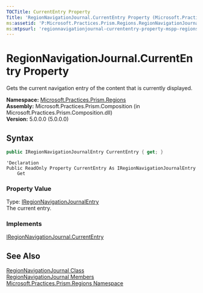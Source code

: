 ```yaml
---
TOCTitle: CurrentEntry Property
Title: 'RegionNavigationJournal.CurrentEntry Property (Microsoft.Practices.Prism.Regions)'
ms:assetid: 'P:Microsoft.Practices.Prism.Regions.RegionNavigationJournal.CurrentEntry'
ms:mtpsurl: 'regionnavigationjournal-currententry-property-mspp-regions.md'
---
```

	
# RegionNavigationJournal.CurrentEntry Property

Gets the current navigation entry of the content that is currently displayed.

**Namespace:** [Microsoft.Practices.Prism.Regions](/patterns-practices/reference/mspp-regions-namespace)  
**Assembly:** Microsoft.Practices.Prism.Composition (in Microsoft.Practices.Prism.Composition.dll)  
**Version:** 5.0.0.0 (5.0.0.0)

## Syntax

```C#
public IRegionNavigationJournalEntry CurrentEntry { get; }
```

```VB
'Declaration
Public ReadOnly Property CurrentEntry As IRegionNavigationJournalEntry
	Get
```

### Property Value

Type: [IRegionNavigationJournalEntry](/patterns-practices/reference/iregionnavigationjournalentry-interface-mspp-regions)  
The current entry.

### Implements

[IRegionNavigationJournal.CurrentEntry](/patterns-practices/reference/iregionnavigationjournal-currententry-property-mspp-regions)

## See Also

[RegionNavigationJournal Class](/patterns-practices/reference/regionnavigationjournal-class-mspp-regions)  
[RegionNavigationJournal Members](/patterns-practices/reference/regionnavigationjournal-members-mspp-regions)  
[Microsoft.Practices.Prism.Regions Namespace](/patterns-practices/reference/mspp-regions-namespace)  